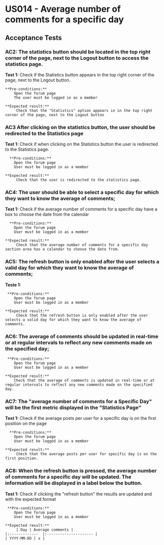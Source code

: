 # US014 - Average number of comments for a specific day

## Acceptance Tests

 
### **AC2:** The statistics button should be located in the top right corner of the page, next to the Logout button to access the statistics page.

**Test 1:** Check if the Statistics button appears in the top right corner of the page, next to the Logout button.

    **Pre-conditions:** 
        Open the forum page
        The user must be logged in as a member
        
    **Expected result:**
         Check that the "Statistics" option appears in in the top right corner of the page, next to the Logout button

  ### **AC3** After clicking on the statistics button, the user should be redirected to the Statistics page
  
  **Test 1:** Check if when clicking on the Statistics button the user is redirected to the Statistics page.

      **Pre-conditions:** 
        Open the forum page
        User must be logged in as a member
        
    **Expected result:**
         Check that the user is redirected to the statistics page.

  ### **AC4:** The user should be able to select a specific day for which they want to know the average of comments;

 **Test 1:** Check if the average number of comments for a specific day have a box to choose the date from the calendar

      **Pre-conditions:** 
        Open the forum page
        User must be logged in as a member
        
    **Expected result:**
         Check that the average number of comments for a specific day section area has a calendar to choose the date from.

### **AC5:** The refresh button is only enabled after the user selects a valid day for which they want to know the average of comments;

**Teste 1:**

     **Pre-conditions:** 
        Open the forum page
        User must be logged in as a member
        
    **Expected result:**
         Check that the refresh button is only enabled after the user selects a valid day for which they want to know the average of comments. 

### **AC6:** The average of comments should be updated in real-time or at regular intervals to reflect any new comments made on the specified day;

     **Pre-conditions:** 
        Open the forum page
        User must be logged in as a member
        
    **Expected result:**
        Check that the average of comments is updated in real-time or at regular intervals to reflect any new comments made on the specified day.


### **AC7:** The "average number of comments for a Specific Day" will be the first metric displayed in the "Statistics Page"
 
**Test 1:** Check if the average posts per user for a specific day is on the first position on the page
     
      **Pre-conditions:** 
        Open the forum page
        User must be logged in as a member
        
    **Expected result:**
         Check that the average posts per user for specific day is on the first position.

### **AC8:** When the refresh button is pressed, the average number of comments for a specific day will be updated. The information will be displayed in a label below the button.

**Test 1:** Check if clicking the "refresh button" the results are updated and with the expected format
   
     **Pre-conditions:** 
        Open the forum page
        User must be logged in as a member
        
    **Expected result:**
         | Day | Average comments |
	|:-------------  |:--------------------- |
	| YYYY-MM-DD | x |

